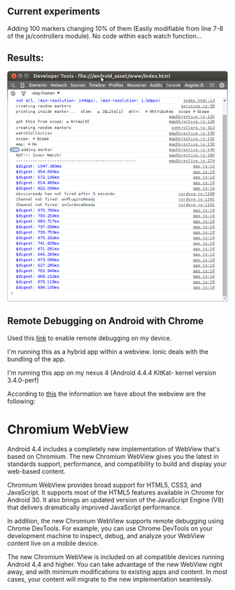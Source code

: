 ## Current experiments

Adding 100 markers changing 10% of them (Easily modifiable from line 7-8 of the js/controllers module). No code within each watch function...

## Results:

![](markdownImages/timeTestWebView.png)

## Remote Debugging on Android with Chrome
Used this [link](https://developer.chrome.com/devtools/docs/remote-debugging#configure-webview) to enable remote debugging on my device.

I'm running this as a hybrid app within a webview. Ionic deals with the bundling of the app.

I'm running this app on my nexus 4 (Android 4.4.4 KitKat- kernel version 3.4.0-perf)

According to [this](https://developer.android.com/about/versions/kitkat.html) 
the information we have about the webview are the following:




Chromium WebView
===
Android 4.4 includes a completely new implementation of WebView that's based on Chromium. The new Chromium WebView gives you the latest in standards support, performance, and compatibility to build and display your web-based content.

Chromium WebView provides broad support for HTML5, CSS3, and JavaScript. It supports most of the HTML5 features available in Chrome for Android 30. It also brings an updated version of the JavaScript Engine (V8) that delivers dramatically improved JavaScript performance.

In addition, the new Chromium WebView supports remote debugging using Chrome DevTools. For example, you can use Chrome DevTools on your development machine to inspect, debug, and analyze your WebView content live on a mobile device.

The new Chromium WebView is included on all compatible devices running Android 4.4 and higher. You can take advantage of the new WebView right away, and with minimum modifications to existing apps and content. In most cases, your content will migrate to the new implementation seamlessly.


